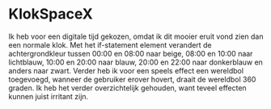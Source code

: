 # KlokSpaceX


Ik heb voor een digitale tijd gekozen, omdat ik dit mooier eruit vond zien dan een normale klok. Met het if-statement element verandert de achtergrondkleur tussen 00:00 en 08:00 naar beige, 08:00 en 10:00 naar lichtblauw, 10:00 en 20:00 naar blauw, 20:00 en 22:00 naar donkerblauw en anders naar zwart. Verder heb ik voor een speels effect een wereldbol toegevoegd, wanneer de gebruiker erover hovert, draait de wereldbol 360 graden. Ik heb het verder overzichtelijk gehouden, want teveel effecten kunnen juist irritant zijn.
